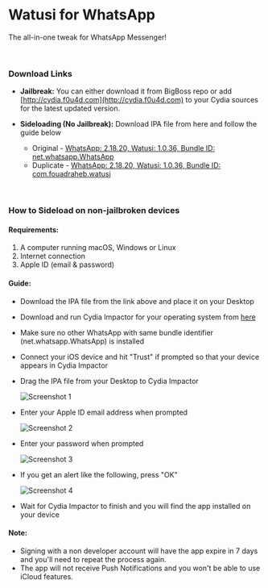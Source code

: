 # Watusi for WhatsApp

The all-in-one tweak for WhatsApp Messenger!

&nbsp;

### Download Links

* **Jailbreak:** You can either download it from BigBoss repo or add [http://cydia.f0u4d.com](http://cydia.f0u4d.com) to your Cydia sources for the latest updated version.
* **Sideloading (No Jailbreak):** Download IPA file from here and follow the guide below 

  * Original - [WhatsApp: 2.18.20, Watusi: 1.0.36, Bundle ID: net.whatsapp.WhatsApp](https://mega.nz/#!MKAVVbpK!0c5A9xvb0ZCU4wQeUWjs5hi7x7kfWwpbrjDUxeOUXHc) 
  * Duplicate - [WhatsApp: 2.18.20, Watusi: 1.0.36, Bundle ID: com.fouadraheb.watusi](https://mega.nz/#!pDg3nApB!RsclIY3gzQ1Vo5gVfi9vA-_TUh_hA92_Cas2-2MNgV0) 

&nbsp;

### How to Sideload on non-jailbroken devices

#### Requirements:

1. A computer running macOS, Windows or Linux
2. Internet connection
3. Apple ID (email & password)

#### Guide:

* Download the IPA file from the link above and place it on your Desktop

* Download and run Cydia Impactor for your operating system from [here](http://www.cydiaimpactor.com)

* Make sure no other WhatsApp with same bundle identifier (net.whatsapp.WhatsApp) is installed

* Connect your iOS device and hit "Trust" if prompted so that your device appears in Cydia Impactor

* Drag the IPA file from your Desktop to Cydia Impactor

  
  ![Screenshot 1](https://raw.githubusercontent.com/FouadRaheb/Watusi-for-WhatsApp/master/images/1.png "Screenshot 1")

* Enter your Apple ID email address when prompted 



  ![Screenshot 2](https://raw.githubusercontent.com/FouadRaheb/Watusi-for-WhatsApp/master/images/2.png "Screenshot 2")

* Enter your password when prompted 



  ![Screenshot 3](https://raw.githubusercontent.com/FouadRaheb/Watusi-for-WhatsApp/master/images/3.png "Screenshot 3")

* If you get an alert like the following, press "OK"


  ![Screenshot 4](https://raw.githubusercontent.com/FouadRaheb/Watusi-for-WhatsApp/master/images/4.png "Screenshot 4")

* Wait for Cydia Impactor to finish and you will find the app installed on your device

#### Note:

* Signing with a non developer account will have the app expire in 7 days and you'll need to repeat the process again.
* The app will not receive Push Notifications and you won't be able to use iCloud features.
